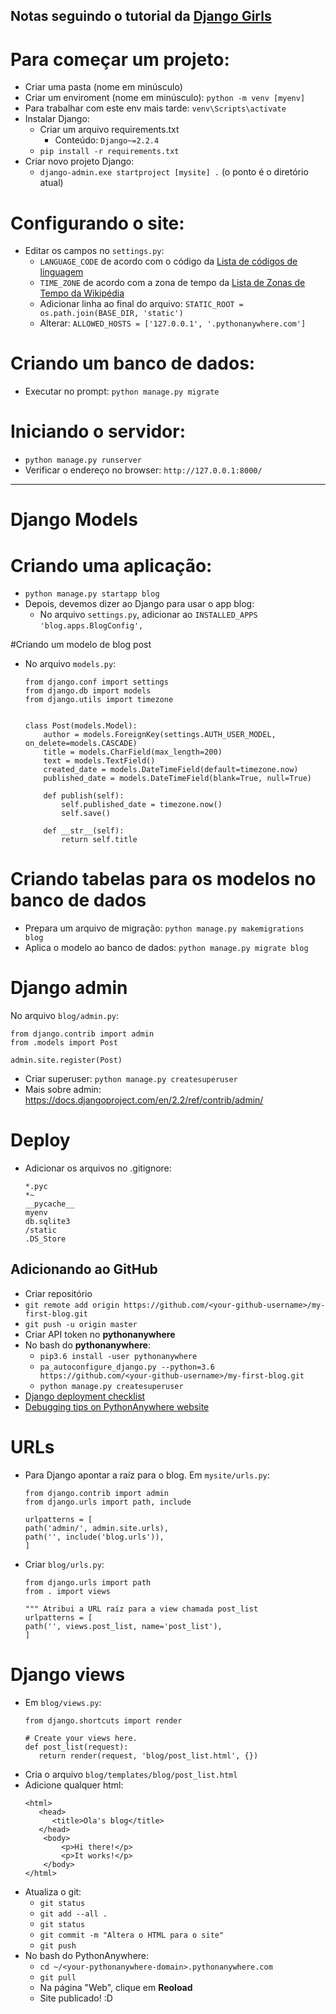 ## Notas seguindo o tutorial da [Django Girls](https://djangogirls.org/)

# Para começar um projeto:

- Criar uma pasta (nome em minúsculo)
- Criar um enviroment (nome em minúsculo): `python -m venv [myenv]`
- Para trabalhar com este env mais tarde: `venv\Scripts\activate`
- Instalar Django:
   - Criar um arquivo requirements.txt
      - Conteúdo: `Django~=2.2.4`
   - `pip install -r requirements.txt`
- Criar novo projeto Django:
   - `django-admin.exe startproject [mysite] .` (o ponto é o diretório atual)
   
# Configurando o site:

- Editar os campos no `settings.py`:
  - `LANGUAGE_CODE` de acordo com o código da [Lista de códigos de linguagem](https://docs.djangoproject.com/en/2.2/ref/settings/#language-code])
  - `TIME_ZONE` de acordo com a zona de tempo da [Lista de Zonas de Tempo da Wikipédia](https://en.wikipedia.org/wiki/List_of_tz_database_time_zones)   
  - Adicionar linha ao final do arquivo: `STATIC_ROOT = os.path.join(BASE_DIR, 'static')`
  - Alterar: `ALLOWED_HOSTS = ['127.0.0.1', '.pythonanywhere.com']`
  
# Criando um banco de dados:
  - Executar no prompt: `python manage.py migrate`

# Iniciando o servidor:
  - `python manage.py runserver`
  - Verificar o endereço no browser: `http://127.0.0.1:8000/`
  
  ------
  
  # Django Models
  # Criando uma aplicação:
  
  - `python manage.py startapp blog`
  - Depois, devemos dizer ao Django para usar o app blog:
    - No arquivo `settings.py`, adicionar ao `INSTALLED_APPS` `'blog.apps.BlogConfig',`

#Criando um modelo de blog post

- No arquivo `models.py`:
  ```
  from django.conf import settings
  from django.db import models
  from django.utils import timezone


  class Post(models.Model):
      author = models.ForeignKey(settings.AUTH_USER_MODEL, on_delete=models.CASCADE)
      title = models.CharField(max_length=200)
      text = models.TextField()
      created_date = models.DateTimeField(default=timezone.now)
      published_date = models.DateTimeField(blank=True, null=True)

      def publish(self):
          self.published_date = timezone.now()
          self.save()

      def __str__(self):
          return self.title
    ```
    
# Criando tabelas para os modelos no banco de dados

 - Prepara um arquivo de migração: `python manage.py makemigrations blog`
 - Aplica o modelo ao banco de dados: `python manage.py migrate blog`

# Django admin
No arquivo `blog/admin.py`:
   ```
   from django.contrib import admin
   from .models import Post
   
   admin.site.register(Post)
   ```
   
   - Criar superuser: `python manage.py createsuperuser`
   - Mais sobre admin: https://docs.djangoproject.com/en/2.2/ref/contrib/admin/
   
# Deploy
   - Adicionar os arquivos no .gitignore:
      ```
      *.pyc
      *~
      __pycache__
      myenv
      db.sqlite3
      /static
      .DS_Store
      ```
## Adicionando ao GitHub
   - Criar repositório
   - `git remote add origin https://github.com/<your-github-username>/my-first-blog.git`
   - `git push -u origin master`
   - Criar API token no **pythonanywhere**
   - No bash do **pythonanywhere**:
      - `pip3.6 install -user pythonanywhere`
      - `pa_autoconfigure_django.py --python=3.6 https://github.com/<your-github-username>/my-first-blog.git`
      - `python manage.py createsuperuser`
   - [Django deployment checklist](https://docs.djangoproject.com/en/2.2/howto/deployment/checklist/)
   - [Debugging tips on PythonAnywhere website](http://help.pythonanywhere.com/pages/DebuggingImportError)
   
# URLs
   - Para Django apontar a raíz para o blog. Em `mysite/urls.py`:
      ```
      from django.contrib import admin
      from django.urls import path, include

      urlpatterns = [
      path('admin/', admin.site.urls),
      path('', include('blog.urls')),
      ]
      ```
   - Criar `blog/urls.py`:
      ```
      from django.urls import path
      from . import views
      
      """ Atribui a URL raíz para a view chamada post_list
      urlpatterns = [
      path('', views.post_list, name='post_list'),
      ]
      ```
      
# Django views
   - Em `blog/views.py`:
      ```
      from django.shortcuts import render

      # Create your views here.
      def post_list(request):
         return render(request, 'blog/post_list.html', {})
      ```
   - Cria o arquivo `blog/templates/blog/post_list.html`
   - Adicione qualquer html:
      ```
      <html>
         <head>
            <title>Ola's blog</title>
         </head>
          <body>
              <p>Hi there!</p>
              <p>It works!</p>
          </body>
      </html>
      ```
   - Atualiza o git:
      - `git status`
      - `git add --all .`
      - `git status`
      - `git commit -m "Altera o HTML para o site"`
      - `git push`
   - No bash do PythonAnywhere:
      - `cd ~/<your-pythonanywhere-domain>.pythonanywhere.com`
      - `git pull`
      - Na página "Web", clique em **Reoload**
      - Site publicado! :D
      
      
